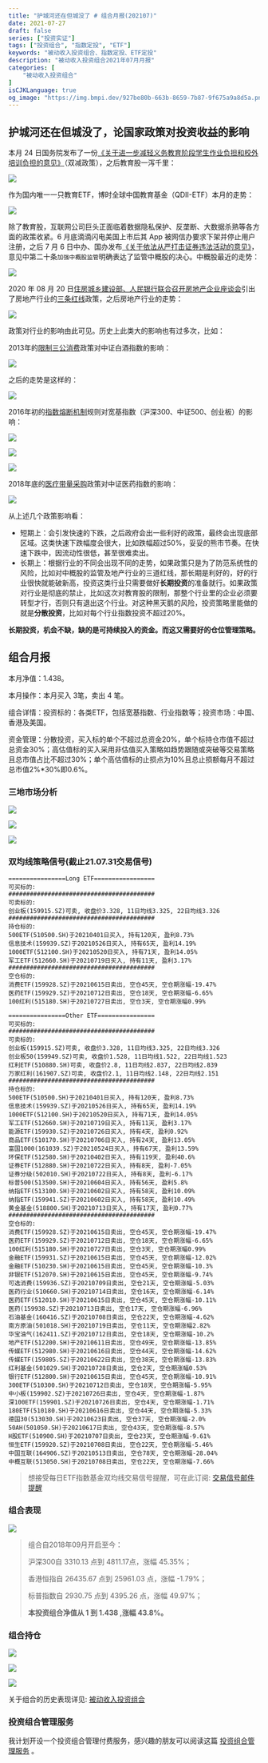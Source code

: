 ```yaml
---
title: "护城河还在但城没了 # 组合月报(202107)"
date: 2021-07-27
draft: false
series: ["投资实证"]
tags: ["投资组合", "指数定投", "ETF"]
keywords: "被动收入投资组合、指数定投、ETF定投"
description: "被动收入投资组合2021年07月月报"
categories: [
    "被动收入投资组合"
]
isCJKLanguage: true
og_image: "https://img.bmpi.dev/927be80b-663b-8659-7b87-9f675a9a8d5a.png"
---
```


## 护城河还在但城没了，论国家政策对投资收益的影响

本月 24 日国务院发布了一份[《关于进一步减轻义务教育阶段学生作业负担和校外培训负担的意见》](http://www.gov.cn/zhengce/2021-07/24/content_5627132.htm)（双减政策），之后教育股一泻千里：

![](https://img.bmpi.dev/2fbc08f6-871b-9fb5-d442-517887215f4d.png)

作为国内唯一一只教育ETF，博时全球中国教育基金（QDII-ETF）本月的走势：

![](https://img.bmpi.dev/7e0a93d8-48b3-5ffe-0375-779ef4eb886c.png)

除了教育股，互联网公司巨头正面临着数据隐私保护、反垄断、大数据杀熟等各方面的政策收紧。6 月底滴滴闪电美国上市后其 App 被网信办要求下架并停止用户注册，之后 7 月 6 日中办、国办发布[《关于依法从严打击证券违法活动的意见》](http://www.gov.cn/zhengce/2021-07/06/content_5622763.htm)，意见中第二十条`加强中概股监管`明确表达了监管中概股的决心。中概股最近的走势：

![](https://img.bmpi.dev/245df651-8541-adb2-382b-94b162f37e02.png)

2020 年 08 月 20 日[住房城乡建设部、人民银行联合召开房地产企业座谈会](http://www.pbc.gov.cn/goutongjiaoliu/113456/113469/4075935/index.html)引出了房地产行业的[三条红线](http://www.gov.cn/xinwen/2021-03/01/content_5589400.htm)政策，之后房地产行业的走势：

![](https://img.bmpi.dev/a85e536e-f227-682f-e9d7-4c5fd631cd17.png)

政策对行业的影响由此可见。历史上此类大的影响也有过多次，比如：

2013年的[限制三公消费](http://www.gov.cn/gongbao/content/2013/content_2547136.htm)政策对中证白酒指数的影响：

![](https://img.bmpi.dev/fdc65b4e-28d7-56c9-e461-131f13c4e5d5.png)

之后的走势是这样的：

![](https://img.bmpi.dev/f5d46344-23a1-ff95-1235-bd83bd07cf85.png)

2016年初的[指数熔断机制](http://www.csrc.gov.cn/pub/shanxi/xxfw/tzzsyd/jczs/201512/t20151229_289222.htm)规则对宽基指数（沪深300、中证500、创业板）的影响：

![](https://img.bmpi.dev/54bedf5c-c8a9-2f61-7039-05a749a56326.png)

![](https://img.bmpi.dev/0aa9723a-e27b-292a-a383-abb16e2d2398.png)

![](https://img.bmpi.dev/8b8d8653-d157-f456-ada7-e27da72ad135.png)

2018年底的[医疗带量采购](http://www.gov.cn/zhengce/content/2019-01/17/content_5358604.htm)政策对中证医药指数的影响：

![](https://img.bmpi.dev/c3325f48-ceaa-ff9e-8377-06a6b455f970.png)

从上述几个政策影响看：

- 短期上：会引发快速的下跌，之后政府会出一些利好的政策，最终会出现底部区域。这类快速下跌幅度会很大，比如跌幅超过50%，妥妥的熊市节奏。在快速下跌中，因流动性很低，甚至很难卖出。
- 长期上：根据行业的不同会出现不同的走势，如果政策只是为了防范系统性的风险，比如对中概股的监管及地产行业的三道红线，那长期是利好的，好的行业很快就能破新高，投资这类行业只需要做好**长期投资**的准备就行。如果政策对行业是彻底的禁止，比如这次对教育股的限制，那整个行业里的企业必须要转型才行，否则只有退出这个行业。对这种黑天鹅的风险，投资策略里能做的就是**分散投资**，比如对每个行业指数投资不超过20%。

**长期投资，机会不缺，缺的是可持续投入的资金。而这又需要好的仓位管理策略。**

## 组合月报

本月净值：1.438。

本月操作：本月买入 3笔，卖出 4 笔。

组合详情：投资标的：各类ETF，包括宽基指数、行业指数等；投资市场：中国、香港及美国。

资金管理：分散投资，买入标的单个不超过总资金20%，单个标持仓市值不超过总资金30%；高估值标的买入采用非估值买入策略如趋势跟随或突破等交易策略且总市值占比不超过30%；单个高估值标的止损点为10%且总止损额每月不超过总市值2%*30%即0.6%。

### 三地市场分析

![](https://img.bmpi.dev/01921178-4dce-1a53-9567-335728fa3ae3.png)

![](https://img.bmpi.dev/9cd6199a-0aba-8e18-31e1-72eb87bdfbe5.png)

![](https://img.bmpi.dev/cf0c4b58-4324-fa02-8725-3a284badc70c.png)
### 双均线策略信号(截止21.07.31交易信号)

```text
================Long ETF=================
可买标的:
#########################################
可卖标的:
创业板(159915.SZ)可卖, 收盘价3.328, 11日均线3.325, 22日均线3.326
#########################################
持仓标的:
500ETF(510500.SH)于20210401日买入, 持有120天, 盈利8.73%
信息技术(159939.SZ)于20210526日买入, 持有65天, 盈利14.19%
1000ETF(512100.SH)于20210520日买入, 持有71天, 盈利14.05%
军工ETF(512660.SH)于20210719日买入, 持有11天, 盈利3.17%
#########################################
空仓标的:
消费ETF(159928.SZ)于20210615日卖出, 空仓45天, 空仓期涨幅-19.47%
医药ETF(159929.SZ)于20210712日卖出, 空仓18天, 空仓期涨幅-6.65%
100红利(515180.SH)于20210727日卖出, 空仓3天, 空仓期涨幅0.99%

================Other ETF================
可买标的:
#########################################
可卖标的:
创业板(159915.SZ)可卖, 收盘价3.328, 11日均线3.325, 22日均线3.326
创业板50(159949.SZ)可卖, 收盘价1.528, 11日均线1.522, 22日均线1.523
红利ETF(510880.SH)可卖, 收盘价2.8, 11日均线2.837, 22日均线2.839
万家红利(161907.SZ)可卖, 收盘价2.1, 11日均线2.148, 22日均线2.151
#########################################
持仓标的:
500ETF(510500.SH)于20210401日买入, 持有120天, 盈利8.73%
信息技术(159939.SZ)于20210526日买入, 持有65天, 盈利14.19%
1000ETF(512100.SH)于20210520日买入, 持有71天, 盈利14.05%
军工ETF(512660.SH)于20210719日买入, 持有11天, 盈利3.17%
能源ETF(159930.SZ)于20210726日买入, 持有4天, 盈利0.92%
商品ETF(510170.SH)于20210706日买入, 持有24天, 盈利13.05%
富国1000(161039.SZ)于20210524日买入, 持有67天, 盈利13.59%
环保ETF(512580.SH)于20210402日买入, 持有119天, 盈利40.6%
证券ETF(512880.SH)于20210722日买入, 持有8天, 盈利-7.05%
证券分级(502010.SH)于20210722日买入, 持有8天, 盈利-6.17%
标普500(513500.SH)于20210604日买入, 持有56天, 盈利5.8%
纳指ETF(513100.SH)于20210602日买入, 持有58天, 盈利10.09%
纳指ETF(159941.SZ)于20210602日买入, 持有58天, 盈利10.49%
黄金基金(518800.SH)于20210713日买入, 持有17天, 盈利0.77%
#########################################
空仓标的:
消费ETF(159928.SZ)于20210615日卖出, 空仓45天, 空仓期涨幅-19.47%
医药ETF(159929.SZ)于20210712日卖出, 空仓18天, 空仓期涨幅-6.65%
100红利(515180.SH)于20210727日卖出, 空仓3天, 空仓期涨幅0.99%
金融ETF(159931.SZ)于20210615日卖出, 空仓45天, 空仓期涨幅-12.02%
金融ETF(510230.SH)于20210615日卖出, 空仓45天, 空仓期涨幅-10.3%
非银ETF(512070.SH)于20210615日卖出, 空仓45天, 空仓期涨幅-9.74%
可选消费(159936.SZ)于20210709日卖出, 空仓21天, 空仓期涨幅-5.03%
医药行业(510660.SH)于20210714日卖出, 空仓16天, 空仓期涨幅-6.14%
医药ETF(512010.SH)于20210615日卖出, 空仓45天, 空仓期涨幅-10.11%
医药(159938.SZ)于20210713日卖出, 空仓17天, 空仓期涨幅-6.96%
石油基金(160416.SZ)于20210708日卖出, 空仓22天, 空仓期涨幅-4.62%
南方原油(501018.SH)于20210719日卖出, 空仓11天, 空仓期涨幅2.82%
华宝油气(162411.SZ)于20210712日卖出, 空仓18天, 空仓期涨幅-10.2%
地产ETF(512200.SH)于20210611日卖出, 空仓49天, 空仓期涨幅-13.85%
传媒ETF(512980.SH)于20210616日卖出, 空仓44天, 空仓期涨幅-14.62%
传媒ETF(159805.SZ)于20210622日卖出, 空仓38天, 空仓期涨幅-13.83%
红利基金(501029.SH)于20210728日卖出, 空仓2天, 空仓期涨幅0.53%
银行ETF(512800.SH)于20210615日卖出, 空仓45天, 空仓期涨幅-10.91%
300ETF(510300.SH)于20210712日卖出, 空仓18天, 空仓期涨幅-5.95%
中小板(159902.SZ)于20210726日卖出, 空仓4天, 空仓期涨幅-1.87%
深100ETF(159901.SZ)于20210726日卖出, 空仓4天, 空仓期涨幅-1.71%
180ETF(510180.SH)于20210616日卖出, 空仓44天, 空仓期涨幅-5.33%
德国30(513030.SH)于20210623日卖出, 空仓37天, 空仓期涨幅-2.0%
50AH(501050.SH)于20210617日卖出, 空仓43天, 空仓期涨幅-8.57%
H股ETF(510900.SH)于20210707日卖出, 空仓23天, 空仓期涨幅-9.61%
恒生ETF(159920.SZ)于20210708日卖出, 空仓22天, 空仓期涨幅-5.46%
中国互联(164906.SZ)于20210513日卖出, 空仓78天, 空仓期涨幅-28.04%
中概互联(513050.SH)于20210708日卖出, 空仓22天, 空仓期涨幅-7.66%
```
> 想接受每日ETF指数基金双均线交易信号提醒，可在此订阅: [交易信号邮件提醒](https://www.myinvestpilot.com/)

### 组合表现

![](https://img.bmpi.dev/927be80b-663b-8659-7b87-9f675a9a8d5a.png)

> 组合自2018年09月开启至今：
> 
> 沪深300自 3310.13 点到 4811.17点，涨幅 45.35%；
> 
> 香港恒指自 26435.67 点到 25961.03 点，涨幅 -1.79%；
> 
> 标普指数自 2930.75 点到 4395.26 点，涨幅 49.97%；
> 
> **本投资组合净值从 1 到 1.438 ,涨幅 43.8%。**
### 组合持仓

![](https://img.bmpi.dev/76597340-0ec3-0480-5c8a-a28ad51e97ad.png)

![](https://img.bmpi.dev/bf239cbe-9eb1-a8f9-952d-7760a95372b5.png)

![](https://img.bmpi.dev/d8fa7814-9204-6f1e-3ab8-9f9d1c783eb0.png)

关于组合的历史表现详见: [被动收入投资组合](https://www.notion.so/mdw/e0ed086e701a4d0aaa4839d2c7aa62ea)

### 投资组合管理服务

我计划开设一个投资组合管理付费服务，感兴趣的朋友可以阅读这篇 [投资组合管理服务](/invest/) 。
